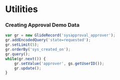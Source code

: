 # Utilities

### Creating Approval Demo Data

```js
var gr = new GlideRecord('sysapproval_approver');
gr.addEncodedQuery('state=requested');
gr.setLimit(5);
gr.orderBy('sys_created_on');
gr.query();
while(gr.next()) {
    gr.setValue('approver', gs.getUserID());
    gr.update();
}
```